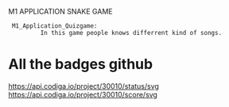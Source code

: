 M1 APPLICATION SNAKE GAME

     M1_Application_Quizgame:
             In this game people knows differrent kind of songs. 
             
             
 # All the badges github
 https://api.codiga.io/project/30010/status/svg
 https://api.codiga.io/project/30010/score/svg
